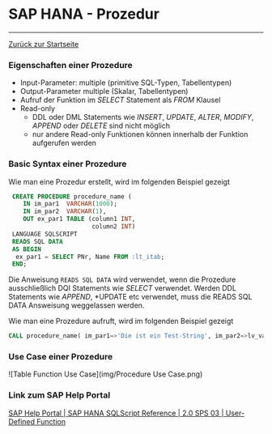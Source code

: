 # SAP HANA - Prozedur
---

[Zurück zur Startseite](https://wolfgangzeller.github.io/ABAP-for-SAP-BW/)

### Eigenschaften einer Prozedure
- Input-Parameter: multiple (primitive SQL-Typen, Tabellentypen)
- Output-Parameter multiple (Skalar, Tabellentypen)
- Aufruf der Funktion im *SELECT* Statement als *FROM* Klausel
- Read-only
  - DDL oder DML Statements wie *INSERT*, *UPDATE*, *ALTER*, *MODIFY*, *APPEND* oder *DELETE* sind nicht möglich
  - nur andere Read-only Funktionen können innerhalb der Funktion aufgerufen werden

### Basic Syntax einer Prozedure
Wie man eine Prozedur erstellt, wird im folgenden Beispiel gezeigt
```sql
 CREATE PROCEDURE procedure_name (
    IN im_par1  VARCHAR(1000);
    IN im_par2  VARCHAR(1),
    OUT ex_par1 TABLE (column1 INT, 
                       column2 INT)
 LANGUAGE SQLSCRIPT
 READS SQL DATA
 AS BEGIN
  ex_par1 = SELECT PNr, Name FROM :lt_itab;
 END; 
 ```
Die Anweisung `READS SQL DATA` wird verwendet, wenn die Prozedure ausschließlich DQI Statements wie *SELECT* verwendet. Werden DDL Statements wie *APPEND*, *UPDATE etc verwendet, muss die READS SQL DATA Answeisung weggelassen werden.

Wie man eine Prozedure aufruft, wird im folgenden Beispiel gezeigt
```sql
CALL procedure_name( im_par1=>'Die ist ein Test-String', im_par2=>lv_var1, ex_par1=>lt_itab2) 
```

### Use Case einer Prozedure
![Table Function Use Case](img/Procedure Use Case.png)

### Link zum SAP Help Portal
[SAP Help Portal | SAP HANA SQLScript Reference | 2.0 SPS 03 | User-Defined Function](https://help.sap.com/viewer/de2486ee947e43e684d39702027f8a94/2.0.03/en-US/765815cd7d214ed38c190dc2f570fe39.html)
